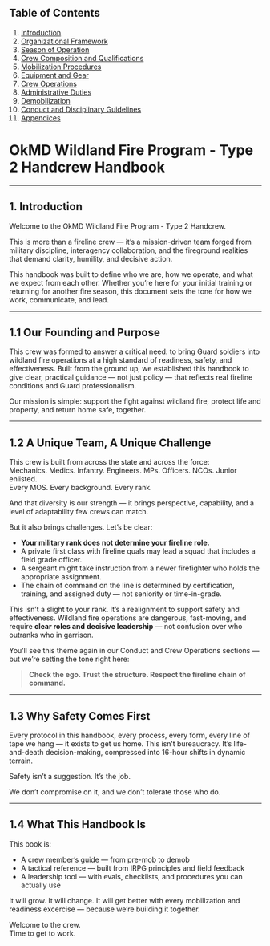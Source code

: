 ## Table of Contents
1. [Introduction](#1-introduction)
2. [Organizational Framework](#2-organizational-framework)
3. [Season of Operation](#3-season-of-operation)
4. [Crew Composition and Qualifications](#4-crew-composition-and-qualifications)
5. [Mobilization Procedures](#5-mobilization-procedures)
6. [Equipment and Gear](#6-equipment-and-gear)
7. [Crew Operations](#7-crew-operations)
8. [Administrative Duties](#8-administrative-duties)
9. [Demobilization](#9-demobilization)
10. [Conduct and Disciplinary Guidelines](#10-conduct-and-disciplinary-guidelines)
11. [Appendices](#11-appendices)

# OkMD Wildland Fire Program - Type 2 Handcrew Handbook

---

## 1. Introduction

Welcome to the OkMD Wildland Fire Program - Type 2 Handcrew.

This is more than a fireline crew — it’s a mission-driven team forged from military discipline, interagency collaboration, and the fireground realities that demand clarity, humility, and decisive action.

This handbook was built to define who we are, how we operate, and what we expect from each other. Whether you’re here for your initial training or returning for another fire season, this document sets the tone for how we work, communicate, and lead.

---

## 1.1 Our Founding and Purpose

This crew was formed to answer a critical need: to bring Guard soldiers into wildland fire operations at a high standard of readiness, safety, and effectiveness. Built from the ground up, we established this handbook to give clear, practical guidance — not just policy — that reflects real fireline conditions and Guard professionalism.

Our mission is simple: support the fight against wildland fire, protect life and property, and return home safe, together.

---

## 1.2 A Unique Team, A Unique Challenge

This crew is built from across the state and across the force:  
Mechanics. Medics. Infantry. Engineers. MPs. Officers. NCOs. Junior enlisted.  
Every MOS. Every background. Every rank.

And that diversity is our strength — it brings perspective, capability, and a level of adaptability few crews can match.

But it also brings challenges. Let’s be clear:

- **Your military rank does not determine your fireline role.**
- A private first class with fireline quals may lead a squad that includes a field grade officer.
- A sergeant might take instruction from a newer firefighter who holds the appropriate assignment.
- The chain of command on the line is determined by certification, training, and assigned duty — not seniority or time-in-grade.

This isn’t a slight to your rank. It’s a realignment to support safety and effectiveness. Wildland fire operations are dangerous, fast-moving, and require **clear roles and decisive leadership** — not confusion over who outranks who in garrison.

You’ll see this theme again in our Conduct and Crew Operations sections — but we’re setting the tone right here:

> **Check the ego. Trust the structure. Respect the fireline chain of command.**

---

## 1.3 Why Safety Comes First

Every protocol in this handbook, every process, every form, every line of tape we hang — it exists to get us home. This isn’t bureaucracy. It’s life-and-death decision-making, compressed into 16-hour shifts in dynamic terrain.

Safety isn’t a suggestion. It’s the job.

We don’t compromise on it, and we don’t tolerate those who do.

---

## 1.4 What This Handbook Is

This book is:
- A crew member’s guide — from pre-mob to demob
- A tactical reference — built from IRPG principles and field feedback
- A leadership tool — with evals, checklists, and procedures you can actually use

It will grow. It will change. It will get better with every mobilization and readiness excercise — because we’re building it together.

Welcome to the crew.  
Time to get to work.